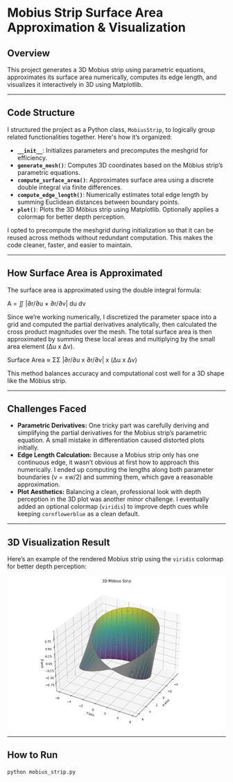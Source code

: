 # Mobius Strip Surface Area Approximation & Visualization 

## Overview
This project generates a 3D Mobius strip using parametric equations, approximates its surface area numerically, computes its edge length, and visualizes it interactively in 3D using Matplotlib.

---

## Code Structure

I structured the project as a Python class, `MobiusStrip`, to logically group related functionalities together. Here's how it’s organized:

- **`__init__`**: Initializes parameters and precomputes the meshgrid for efficiency.
- **`generate_mesh()`**: Computes 3D coordinates based on the Möbius strip’s parametric equations.
- **`compute_surface_area()`**: Approximates surface area using a discrete double integral via finite differences.
- **`compute_edge_length()`**: Numerically estimates total edge length by summing Euclidean distances between boundary points.
- **`plot()`**: Plots the 3D Möbius strip using Matplotlib. Optionally applies a colormap for better depth perception.

I opted to precompute the meshgrid during initialization so that it can be reused across methods without redundant computation. This makes the code cleaner, faster, and easier to maintain.

---

## How Surface Area is Approximated

The surface area is approximated using the double integral formula:

A = ∬ |∂r/∂u × ∂r/∂v| du dv

Since we’re working numerically, I discretized the parameter space into a grid and computed the partial derivatives analytically, then calculated the cross product magnitudes over the mesh. The total surface area is then approximated by summing these local areas and multiplying by the small area element \(Δu x Δv).

Surface Area ≈ ΣΣ |∂r/∂u x ∂r/∂v| x (Δu x Δv)

This method balances accuracy and computational cost well for a 3D shape like the Möbius strip.

---

## Challenges Faced

- **Parametric Derivatives:** One tricky part was carefully deriving and simplifying the partial derivatives for the Mobius strip’s parametric equation. A small mistake in differentiation caused distorted plots initially.
- **Edge Length Calculation:** Because a Mobius strip only has one continuous edge, it wasn’t obvious at first how to approach this numerically. I ended up computing the lengths along both parameter boundaries (v = ±w/2) and summing them, which gave a reasonable approximation.
- **Plot Aesthetics:** Balancing a clean, professional look with depth perception in the 3D plot was another minor challenge. I eventually added an optional colormap (`viridis`) to improve depth cues while keeping `cornflowerblue` as a clean default.

---

## 3D Visualization Result

Here’s an example of the rendered Mobius strip using the `viridis` colormap for better depth perception:

![Mobius Strip Plot](mobius_strip_plot.png)

---

## How to Run

```bash
python mobius_strip.py
